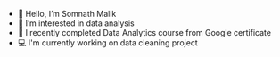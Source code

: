 - 👋 Hello, I’m Somnath Malik
- 👀 I’m interested in data analysis
- 🌱 I recently completed Data Analytics course from Google certificate 
- 💻 I'm currently working on data cleaning project

<!---
Somnath4/Somnath4 is a ✨ special ✨ repository because its `README.md` (this file) appears on your GitHub profile.
You can click the Preview link to take a look at your changes.
--->
